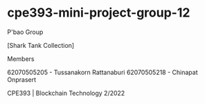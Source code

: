 # cpe393-mini-project-group-12

P'bao Group

[Shark Tank Collection]

Members


62070505205 - Tussanakorn Rattanaburi
62070505218 - Chinapat Onprasert

CPE393 | Blockchain Technology 2/2022
